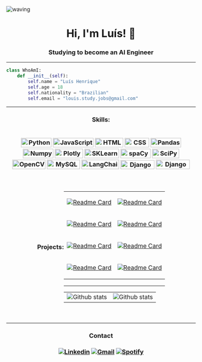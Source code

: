  ![waving](https://capsule-render.vercel.app/api?type=waving&height=200&text=Luís%20Henrique&fontAlignY=40&color=0:00c8ff,100:1467ff,ffcff&fontColor=fff)

<h1 align="center">Hi, I'm Luís! 👋</h1>
<h3 align="center">Studying to become an AI Engineer</h3>

----

```python
class WhoAmI:
    def __init__(self):
        self.name = "Luís Henrique"
        self.age = 18
        self.nationality = "Brazilian"
        self.email = "louis.study.jobs@gmail.com"
```
----
  
<h3 align="center">Skills:<h3/>
<div align="center" style="display: flex; flex-wrap: wrap; justify-content: center; align-items: center;">

<p>
 <img height=25px width=81px alt="Python" src="https://img.shields.io/badge/-Python-0e5e9c?style=flat-square&logo=python&logoColor=white"/>
 <img height=25px width=108px alt="JavaScript" src="https://img.shields.io/badge/-Javascript-ffba00?style=flat-square&logo=javascript&logoColor=black"/>
 <img height=25px width=75px alt="HTML" src="https://img.shields.io/badge/-HTML-red?style=flat-square&logo=html5&logoColor=white"/>
 <img height=25px width=65px alt="CSS" src="https://img.shields.io/badge/-CSS-purple?style=flat-square&logo=css&logoColor=white"/>
 <img height=25px width=81px alt="Pandas" src="https://img.shields.io/badge/-Pandas-d11515?style=flat-square&logo=pandas&logoColor=white"/>
 <img height=25px width=81px alt="Numpy" src="https://img.shields.io/badge/-Numpy-357be6?style=flat-square&logo=numpy&logoColor=white"/>
 <img height=25px width=75px alt="Plotly" src="https://img.shields.io/badge/-Plotly-0f7d61?style=flat-square&logo=plotly&logoColor=white"/>
 <img height=25px width=92px alt="SKLearn" src="https://img.shields.io/badge/-SKLearn-db750f?style=flat-square&logo=scikitlearn&logoColor=white"/>
 <img height=25px width=80px alt="spaCy" src="https://img.shields.io/badge/-spaCy-0795b5?style=flat-square&logo=spacy&logoColor=white"/>
 <img height=25px width=72px alt="SciPy" src="https://img.shields.io/badge/-SciPy-2926d4?style=flat-square&logo=scipy&logoColor=white"/>
 <img height=25px width=88px alt="OpenCV" src="https://img.shields.io/badge/-OpenCV-0049f4?style=flat-square&logo=opencv&logoColor=white"/>
 <img height=25px width=88px alt="MySQL" src="https://img.shields.io/badge/-MySQL-153273?style=flat-square&logo=mysql&logoColor=white"/>
 <img height=25px width=100px alt="LangChain" src="https://img.shields.io/badge/-LangChain-FFF?style=flat-square&logo=langchain&logoColor=black"/>
 <img height=24px width=90px alt="Django" src="https://img.shields.io/badge/-Django-0000FF?style=flat-square&logo=django&logoColor=white"/>
 <img height=25px width=90px alt="Django" src="https://img.shields.io/badge/-Streamlit-bf1255?style=flat-square&logo=streamlit&logoColor=white"/>
 
</p>



----

<h4 align="center">Projects:<h4/>

<table>
 <tr>
  <td>   
   
   [![Readme Card](https://github-readme-stats.vercel.app/api/pin/?username=louuispy&repo=AnulaMulta&theme=blue_navy)](https://github.com/louuispy/AnulaMulta)
   
 </td>
 <td>
  
   [![Readme Card](https://github-readme-stats.vercel.app/api/pin/?username=louuispy&repo=Secret-Number-Game&theme=blue_navy)](https://github.com/louuispy/Secret-Number-Game)
   
  </td>
 </tr>
 
 <tr>
  <td>   

   [![Readme Card](https://github-readme-stats.vercel.app/api/pin/?username=louuispy&repo=Challenge-Secret-Friend&theme=blue_navy)](https://github.com/louuispy/Challenge-Secret-Friend)
   
 </td>
 <td>

   [![Readme Card](https://github-readme-stats.vercel.app/api/pin/?username=louuispy&repo=Chatbot-with-PDF-reader&theme=blue_navy)](https://github.com/louuispy/Chatbot-with-PDF-reader)
   
   
  </td>
 </tr>
 
 <tr>
  <td>   
   
   [![Readme Card](https://github-readme-stats.vercel.app/api/pin/?username=louuispy&repo=Classificacao-Marketing-Investimento&theme=blue_navy)](https://github.com/louuispy/Classificacao-Marketing-Investimento)
   
 </td>
 <td>
  
   [![Readme Card](https://github-readme-stats.vercel.app/api/pin/?username=louuispy&repo=NLP-Analise-de-Sentimentos&theme=blue_navy)](https://github.com/louuispy/NLP-Analise-de-Sentimentos)
   
  </td>
 </tr>
 
 <tr>
 <td>
  
   [![Readme Card](https://github-readme-stats.vercel.app/api/pin/?username=louuispy&repo=Automatizacao-Excluir-Repositorios-GitHub&theme=blue_navy)](https://github.com/louuispy/Automatizacao-Excluir-Repositorios-GitHub)
   
  </td>

 

 <td>
  
   [![Readme Card](https://github-readme-stats.vercel.app/api/pin/?username=louuispy&repo=Dashboard-Analise-de-Vendas&theme=blue_navy)](https://github.com/louuispy/Dashboard-Analise-de-Vendas)
   
  </td>
 </tr>


</table>

----

<table>
    <tr>
        <td align="center">
            <img
                align="center"
                src="https://github-readme-stats.vercel.app/api/top-langs?username=louuispy&show_icons=true&locale=en&layout=compact&theme=blue_navy"
                alt="Github stats"
            />
        </td>
        <td align="center">
            <img
                align="center"
                src="https://github-readme-stats.vercel.app/api?username=louuispy&show_icons=true&locale=en&theme=blue_navy" alt="Github stats"
            />
        </td>
    </tr>
</table>

 
</div>

----

<h3 align="center">Contact<h3>
<div align="center">

[![Linkedin](https://img.shields.io/badge/LinkedIn-0077B5?style=for-the-badge&logo=linkedin&logoColor=white
)](https://www.linkedin.com/in/luishenrique-ia/)
[![Gmail](https://img.shields.io/badge/Gmail-D14836?style=for-the-badge&logo=gmail&logoColor=white
)](mailto:louis.study.jobs.t.2018@gmail.com)
[![Spotify](https://img.shields.io/badge/Spotify-1ED760?&style=for-the-badge&logo=spotify&logoColor=white
)](https://open.spotify.com/user/317bcbkfok4hrzsp4zp4lg2yhi4y?si=4fc386b3717d4469)

</div>
